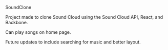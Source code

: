 SoundClone  

Project made to clone Sound Cloud using the Sound Cloud API, React, and Backbone. 

Can play songs on home page.

Future updates to include searching for music and better layout.
